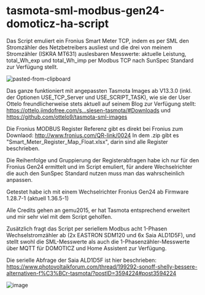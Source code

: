 # tasmota-sml-modbus-gen24-domoticz-ha-script

Das Script emuliert ein Fronius Smart Meter TCP, indem es per SML den Stromzähler des Netzbetreibers ausliest und die drei von meinem Stromzähler (ISKRA MT631) auslesbaren Messwerte: aktuelle Leistung, total_Wh_exp und total_Wh_imp per Modbus TCP nach SunSpec Standard zur Verfügung stellt.

![pasted-from-clipboard](https://github.com/user-attachments/assets/5423f0b8-385f-4604-bcb6-16871295c6d1)

Das ganze funktioniert mit angepassten Tasmota Images ab V13.3.0 (inkl. der Optionen USE_TCP_Server und USE_SCRIPT_TASK), wie sie der User Ottelo freundlicherweise stets aktuell auf seinem Blog zur Verfügung stellt: https://ottelo.jimdofree.com/s…slesen-tasmota/#Downloads und https://github.com/ottelo9/tasmota-sml-images


Die Fronius MODBUS Register Referenz gibt es direkt bei Fronius zum Downlaod: http://www.fronius.com/QR-link/0024
In dem .zip gibt es "Smart_Meter_Register_Map_Float.xlsx", darin sind alle Register beschrieben.

Die Reihenfolge und Gruppierung der Registerabfragen habe ich nur für den Fronius Gen24 ermittelt und im Script emuliert, für andere Wechselrichter die auch den SunSpec Standard nutzen muss man das wahrscheinlich anpassen.

Getestet habe ich mit einem Wechselrichter Fronius Gen24 ab Firmware 1.28.7-1 (aktuell 1.36.5-1)

Alle Credits gehen an gemu2015, er hat Tasmota entsprechend erweitert und mir sehr viel mit dem Script geholfen.

Zusätzlich fragt das Script per seriellem Modbus acht 1-Phasen Wechselstromzähler ab (2x EASTRON SDM120 und 6x Saia ALD1D5F), und stellt swohl die SML-Messwerte als auch die 1-Phasenzähler-Messwerte über MQTT für DOMOTICZ und Home Assistent zur Verfügung.

Die serielle Abfrage der Saia ALD1D5F ist hier beschrieben:
https://www.photovoltaikforum.com/thread/199292-sonoff-shelly-bessere-alternativen-f%C3%BCr-tasmota/?postID=3594224#post3594224

![image](https://github.com/user-attachments/assets/2929b252-0a70-4c63-9da4-44cbdb79cd03)

